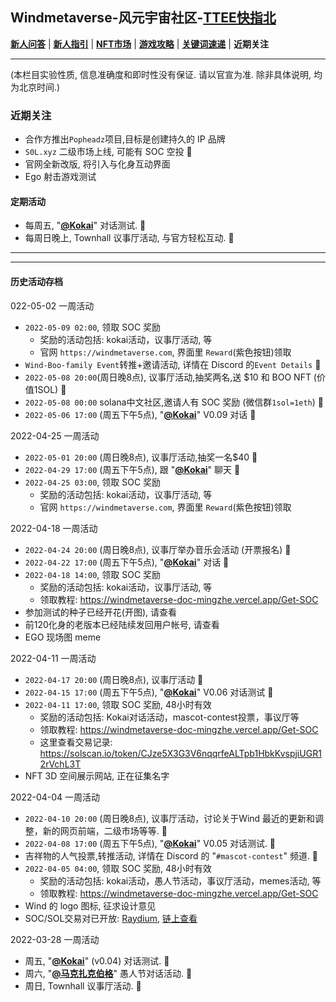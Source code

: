 ## Windmetaverse-风元宇宙社区-[TTEE快指北](Readme.md)

[**新人问答**](新人问答.md) | [**新人指引**](新人指引.md) | [**NFT市场**](NFT市场.md) | [**游戏攻略**](游戏攻略.md) | [**关键词速递**](关键词速递.md) | **近期关注**

---
(本栏目实验性质, 信息准确度和即时性没有保证. 请以官宣为准. 除非具体说明, 均为北京时间.)

### 近期关注

- 合作方推出`Popheadz`项目,目标是创建持久的 IP 品牌
- `S0L.xyz` 二级市场上线, 可能有 SOC 空投 💎
- 官网全新改版, 将引入与化身互动界面
- Ego 射击游戏测试

#### 定期活动
- 每周五, "[**@Kokai**](关键词速递.md)" 对话测试. 💎
- 每周日晚上, Townhall 议事厅活动, 与官方轻松互动. 💎

---
---
#### 历史活动存档

022-05-02 一周活动
- `2022-05-09 02:00`, 领取 SOC 奖励
  - 奖励的活动包括: kokai活动，议事厅活动, 等
  - 官网 `https://windmetaverse.com`, 界面里 `Reward`(紫色按钮)领取
- `Wind-Boo-family Event`转推+邀请活动, 详情在 Discord 的`Event Details` 💎
- `2022-05-08 20:00`(周日晚8点), 议事厅活动,抽奖两名,送 $10 和 BOO NFT (价值1SOL) 💎
- `2022-05-08 00:00` solana中文社区,邀请人有 SOC 奖励 (微信群`1sol=1eth`) 💎
- `2022-05-06 17:00` (周五下午5点), "[**@Kokai**](关键词速递.md)" V0.09 对话 💎

2022-04-25 一周活动
- `2022-05-01 20:00` (周日晚8点), 议事厅活动,抽奖一名$40 💎
- `2022-04-29 17:00` (周五下午5点), 跟 "[**@Kokai**](关键词速递.md)" 聊天 💎
- `2022-04-25 03:00`, 领取 SOC 奖励
  - 奖励的活动包括: kokai活动，议事厅活动, 等
  - 官网 `https://windmetaverse.com`, 界面里 `Reward`(紫色按钮)领取

2022-04-18 一周活动
- `2022-04-24 20:00` (周日晚8点), 议事厅举办音乐会活动 (开票报名) 💎
- `2022-04-22 17:00` (周五下午5点), "[**@Kokai**](关键词速递.md)" 对话 💎
- `2022-04-18 14:00`, 领取 SOC 奖励
  - 奖励的活动包括: kokai活动，议事厅活动, 等
  - 领取教程: https://windmetaverse-doc-mingzhe.vercel.app/Get-SOC
- 参加测试的种子已经开花(开图), 请查看
- 前120化身的老版本已经陆续发回用户帐号, 请查看
- EGO 现场图 meme

2022-04-11 一周活动
- `2022-04-17 20:00` (周日晚8点), 议事厅活动 💎
- `2022-04-15 17:00` (周五下午5点), "[**@Kokai**](关键词速递.md)" V0.06 对话测试 💎
- `2022-04-11 17:00`, 领取 SOC 奖励, 48小时有效
  - 奖励的活动包括: Kokai对话活动，mascot-contest投票，事议厅等
  - 领取教程: https://windmetaverse-doc-mingzhe.vercel.app/Get-SOC
  - 这里查看交易记录: https://solscan.io/token/CJze5X3G3V6nqqrfeALTpb1HbkKvspjiUGR12rVchL3T 
- NFT 3D 空间展示网站, 正在征集名字

2022-04-04 一周活动
- `2022-04-10 20:00` (周日晚8点), 议事厅活动，讨论关于Wind 最近的更新和调整，新的网页前端，二级市场等等. 💎
- `2022-04-08 17:00` (周五下午5点), "[**@Kokai**](关键词速递.md)" V0.05 对话测试. 💎
- 吉祥物的人气投票,转推活动, 详情在 Discord 的 "`#mascot-contest`" 频道. 💎
- `2022-04-05 04:00`, 领取 SOC 奖励, 48小时有效
  - 奖励的活动包括: kokai活动，愚人节活动，事议厅活动，memes活动, 等
  - 领取教程: https://windmetaverse-doc-mingzhe.vercel.app/Get-SOC
- Wind 的 logo 图标, 征求设计意见
- SOC/SOL交易对已开放: [Raydium](https://raydium.io/swap/?inputCurrency=CJze5X3G3V6nqqrfeALTpb1HbkKvspjiUGR12rVchL3T&outputCurrency=sol&outputAmount=0&fixed=in), [链上查看](https://solscan.io/account/48bqboJP4J6VvbLDbzUvrpNg2N9dCRsdkCpP3M7FfeKF)

2022-03-28 一周活动
- 周五, "[**@Kokai**](关键词速递.md)" (v0.04) 对话测试. 💎
- 周六, "[**@马克扎克伯格**](关键词速递.md)" 愚人节对话活动. 💎
- 周日, Townhall 议事厅活动. 💎
